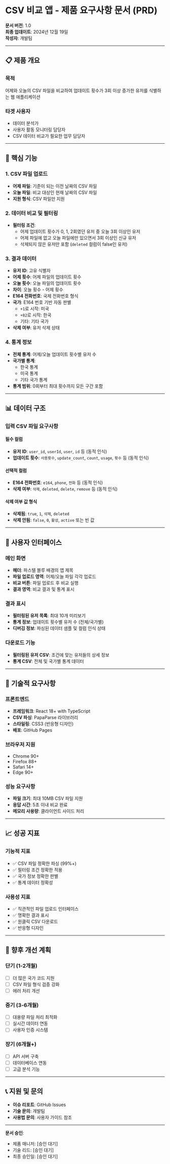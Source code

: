 # CSV 비교 앱 - 제품 요구사항 문서 (PRD)

**문서 버전**: 1.0  
**최종 업데이트**: 2024년 12월 19일  
**작성자**: 개발팀

---

## 📋 제품 개요

### 목적
어제와 오늘의 CSV 파일을 비교하여 업데이트 횟수가 3회 이상 증가한 유저를 식별하는 웹 애플리케이션

### 타겟 사용자
- 데이터 분석가
- 사용자 활동 모니터링 담당자
- CSV 데이터 비교가 필요한 업무 담당자

---

## 🎯 핵심 기능

### 1. CSV 파일 업로드
- **어제 파일**: 기준이 되는 이전 날짜의 CSV 파일
- **오늘 파일**: 비교 대상인 현재 날짜의 CSV 파일
- **지원 형식**: CSV 파일만 지원

### 2. 데이터 비교 및 필터링
- **필터링 조건**: 
  - 어제 업데이트 횟수가 0, 1, 2회였던 유저 중 오늘 3회 이상인 유저
  - 어제 파일에 없고 오늘 파일에만 있으면서 3회 이상인 신규 유저
  - 삭제되지 않은 유저만 포함 (`deleted` 컬럼이 false인 유저)

### 3. 결과 데이터
- **유저 ID**: 고유 식별자
- **어제 횟수**: 어제 파일의 업데이트 횟수
- **오늘 횟수**: 오늘 파일의 업데이트 횟수
- **차이**: 오늘 횟수 - 어제 횟수
- **E164 전화번호**: 국제 전화번호 형식
- **국가**: E164 번호 기반 자동 판별
  - `+1`로 시작: 미국
  - `+82`로 시작: 한국
  - 기타: 기타 국가
- **삭제 여부**: 유저 삭제 상태

### 4. 통계 정보
- **전체 통계**: 어제/오늘 업데이트 횟수별 유저 수
- **국가별 통계**: 
  - 한국 통계
  - 미국 통계
  - 기타 국가 통계
- **통계 범위**: 0회부터 최대 횟수까지 모든 구간 포함

---

## 📊 데이터 구조

### 입력 CSV 파일 요구사항

#### 필수 컬럼
- **유저 ID**: `user_id`, `userId`, `user`, `id` 등 (동적 인식)
- **업데이트 횟수**: `사용횟수`, `update_count`, `count`, `usage`, `횟수` 등 (동적 인식)

#### 선택적 컬럼
- **E164 전화번호**: `e164`, `phone`, `전화` 등 (동적 인식)
- **삭제 여부**: `삭제`, `deleted`, `delete`, `remove` 등 (동적 인식)

#### 삭제 여부 값 형식
- **삭제됨**: `true`, `1`, `삭제`, `deleted`
- **삭제 안됨**: `false`, `0`, `활성`, `active` 또는 빈 값

---

## 🎨 사용자 인터페이스

### 메인 화면
- **헤더**: 파스텔 블루 배경의 앱 제목
- **파일 업로드 영역**: 어제/오늘 파일 각각 업로드
- **비교 버튼**: 파일 업로드 후 비교 실행
- **결과 영역**: 비교 결과 및 통계 표시

### 결과 표시
- **필터링된 유저 목록**: 최대 10개 미리보기
- **통계 정보**: 업데이트 횟수별 유저 수 (전체/국가별)
- **디버깅 정보**: 파싱된 데이터 샘플 및 컬럼 인식 상태

### 다운로드 기능
- **필터링된 유저 CSV**: 조건에 맞는 유저들의 상세 정보
- **통계 CSV**: 전체 및 국가별 통계 데이터

---

## 🔧 기술적 요구사항

### 프론트엔드
- **프레임워크**: React 18+ with TypeScript
- **CSV 파싱**: PapaParse 라이브러리
- **스타일링**: CSS3 (반응형 디자인)
- **배포**: GitHub Pages

### 브라우저 지원
- Chrome 90+
- Firefox 88+
- Safari 14+
- Edge 90+

### 성능 요구사항
- **파일 크기**: 최대 10MB CSV 파일 지원
- **응답 시간**: 5초 이내 비교 완료
- **메모리 사용량**: 클라이언트 사이드 처리

---

## 📈 성공 지표

### 기능적 지표
- ✅ CSV 파일 정확한 파싱 (99%+)
- ✅ 필터링 조건 정확한 적용
- ✅ 국가 정보 정확한 판별
- ✅ 통계 데이터 정확성

### 사용성 지표
- ✅ 직관적인 파일 업로드 인터페이스
- ✅ 명확한 결과 표시
- ✅ 원클릭 CSV 다운로드
- ✅ 반응형 디자인

---

## 🚀 향후 개선 계획

### 단기 (1-2개월)
- [ ] 더 많은 국가 코드 지원
- [ ] CSV 파일 형식 검증 강화
- [ ] 에러 처리 개선

### 중기 (3-6개월)
- [ ] 대용량 파일 처리 최적화
- [ ] 실시간 데이터 연동
- [ ] 사용자 인증 시스템

### 장기 (6개월+)
- [ ] API 서버 구축
- [ ] 데이터베이스 연동
- [ ] 고급 분석 기능

---

## 📞 지원 및 문의

- **이슈 리포트**: GitHub Issues
- **기술 문의**: 개발팀
- **사용법 문의**: 사용자 가이드 참조

---

**문서 승인**:  
- 제품 매니저: [승인 대기]  
- 기술 리드: [승인 대기]  
- 최종 승인일: [승인 대기]
